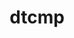 ---
title: "dtcmp"
layout: cache
categories: [package, v0.18.1]
meta: {"versions": ["1.1.4"], "compilers": ["gcc@=7.5.0"], "oss": ["ubuntu18.04"], "platforms": ["linux"], "targets": ["x86_64"], "stacks": ["e4s", "radiuss", "root", "tutorial"], "num_specs": 3, "num_specs_by_stack": {"root": 3, "tutorial": 1, "e4s": 1, "radiuss": 1}}
spec_details: [{"hash": "hy5wusanckkbw3ywik5tklqtyshhrxf3", "compiler": "gcc@=7.5.0", "versions": ["1.1.4"], "os": "ubuntu18.04", "platform": "linux", "target": "x86_64", "variants": ["+shared"], "stacks": ["root", "tutorial"], "size": "-", "tarball": "https://binaries.spack.io/releases/v0.18.1/build_cache/linux-ubuntu18.04-x86_64/gcc-7.5.0/dtcmp-1.1.4/linux-ubuntu18.04-x86_64-gcc-7.5.0-dtcmp-1.1.4-hy5wusanckkbw3ywik5tklqtyshhrxf3.spack"}, {"hash": "zi4i5ttvxecazkkm6popsnck7mrkqege", "compiler": "gcc@=7.5.0", "versions": ["1.1.4"], "os": "ubuntu18.04", "platform": "linux", "target": "x86_64", "variants": ["+shared"], "stacks": ["root", "e4s"], "size": "-", "tarball": "https://binaries.spack.io/releases/v0.18.1/build_cache/linux-ubuntu18.04-x86_64/gcc-7.5.0/dtcmp-1.1.4/linux-ubuntu18.04-x86_64-gcc-7.5.0-dtcmp-1.1.4-zi4i5ttvxecazkkm6popsnck7mrkqege.spack"}, {"hash": "wonqqwov3pr3p7yoas3jxz3vpj3srtvk", "compiler": "gcc@=7.5.0", "versions": ["1.1.4"], "os": "ubuntu18.04", "platform": "linux", "target": "x86_64", "variants": ["+shared"], "stacks": ["radiuss", "root"], "size": "-", "tarball": "https://binaries.spack.io/releases/v0.18.1/build_cache/linux-ubuntu18.04-x86_64/gcc-7.5.0/dtcmp-1.1.4/linux-ubuntu18.04-x86_64-gcc-7.5.0-dtcmp-1.1.4-wonqqwov3pr3p7yoas3jxz3vpj3srtvk.spack"}]
---